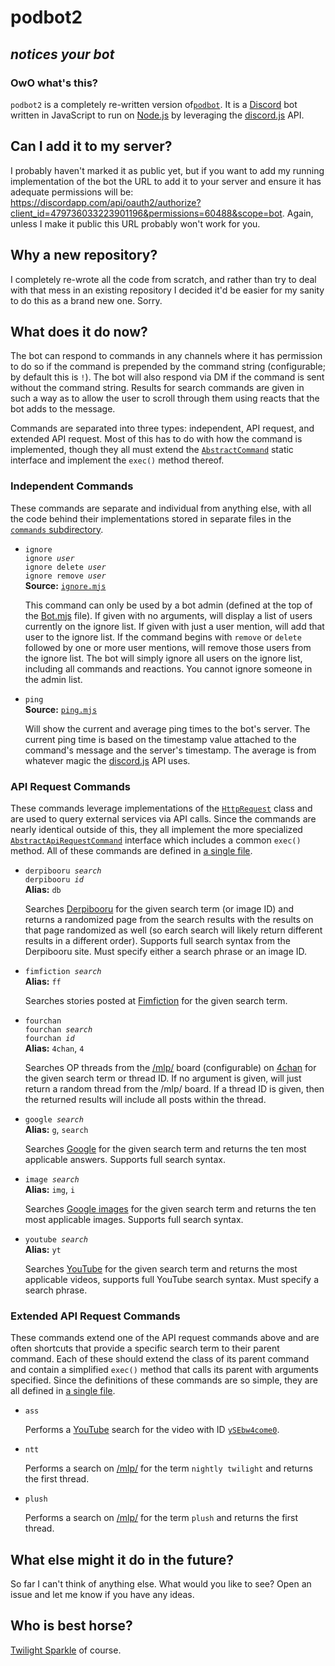 # podbot2

## **_notices your bot_**

### OwO what's this?

`podbot2` is a completely re-written version of[`podbot`].  It is a [Discord] bot written in JavaScript to run on [Node.js] by leveraging the [discord.js] API.

## Can I add it to my server?

I probably haven't marked it as public yet, but if you want to add my running implementation of the bot the URL to add it to your server and ensure it has adequate permissions will be: <https://discordapp.com/api/oauth2/authorize?client_id=479736033223901196&permissions=60488&scope=bot>.  Again, unless I make it public this URL probably won't work for you.

## Why a new repository?

I completely re-wrote all the code from scratch, and rather than try to deal with that mess in an existing repository I decided it'd be easier for my sanity to do this as a brand new one.  Sorry.

## What does it do now?

The bot can respond to commands in any channels where it has permission to do so if the command is prepended by the command string (configurable; by default this is `!`).  The bot will also respond via DM if the command is sent without the command string.  Results for search commands are given in such a way as to allow the user to scroll through them using reacts that the bot adds to the message.

Commands are separated into three types: independent, API request, and extended API request.  Most of this has to do with how the command is implemented, though they all must extend the [`AbstractCommand`](commands/AbstractCommand.mjs) static interface and implement the `exec()` method thereof.

### Independent Commands

These commands are separate and individual from anything else, with all the code behind their implementations stored in separate files in the [`commands` subdirectory](commands/).

* `ignore`  
<code>ignore *user*</code>  
<code>ignore delete *user*</code>  
<code>ignore remove *user*</code>  
**Source:** [`ignore.mjs`](commands/ignore.mjs)

  This command can only be used by a bot admin (defined at the top of the [Bot.mjs](Bot.mjs) file).  If given with no arguments, will display a list of users currently on the ignore list.  If given with just a user mention, will add that user to the ignore list.  If the command begins with `remove` or `delete` followed by one or more user mentions, will remove those users from the ignore list.  The bot will simply ignore all users on the ignore list, including all commands and reactions.  You cannot ignore someone in the admin list.  
* `ping`  
**Source:** [`ping.mjs`](commands/ping.mjs)

  Will show the current and average ping times to the bot's server. The current ping time is based on the timestamp value attached to the command's message and the server's timestamp. The average is from whatever magic the [discord.js] API uses.

### API Request Commands

These commands leverage implementations of the [`HttpRequest`](requests/HttpRequest.mjs) class and are used to query external services via API calls.  Since the commands are nearly identical outside of this, they all implement the more specialized [`AbstractApiRequestCommand`](commands/AbstractApiRequestCommand.mjs) interface which includes a common `exec()` method.  All of these commands are defined in [a single file](commands/ApiRequestCommands.mjs).

* <code>derpibooru *search*</code>  
<code>derpibooru *id*</code>  
**Alias:** `db`

  Searches [Derpibooru] for the given search term (or image ID) and returns a randomized page from the search results with the results on that page randomized as well (so earch search will likely return different results in a different order).  Supports full search syntax from the Derpibooru site.  Must specify either a search phrase or an image ID.  
* <code>fimfiction *search*</code>  
**Alias:** `ff`

  Searches stories posted at [Fimfiction] for the given search term.  
* `fourchan`  
<code>fourchan *search*</code>  
<code>fourchan *id*</code>  
**Alias:** `4chan`, `4`

  Searches OP threads from the [/mlp/] board (configurable) on [4chan] for the given search term or thread ID.  If no argument is given, will just return a random thread from the /mlp/ board.  If a thread ID is given, then the returned results will include all posts within the thread.  
* <code>google *search*</code>  
**Alias:** `g`, `search`

  Searches [Google] for the given search term and returns the ten most applicable answers.  Supports full search syntax.  
* <code>image *search*</code>  
**Alias:** `img`, `i`

  Searches [Google images] for the given search term and returns the ten most applicable images.  Supports full search syntax.  
* <code>youtube *search*</code>  
**Alias:** `yt`

  Searches [YouTube] for the given search term and returns the most applicable videos, supports full YouTube search syntax.  Must specify a search phrase.

### Extended API Request Commands

These commands extend one of the API request commands above and are often shortcuts that provide a specific search term to their parent command.  Each of these should extend the class of its parent command and contain a simplified `exec()` method that calls its parent with arguments specified.  Since the definitions of these commands are so simple, they are all defined in [a single file](commands/ExtendedApiRequestCommands.mjs).

* `ass`

  Performs a [YouTube] search for the video with ID [`ySEbw4come0`](https://www.youtube.com/watch?v=ySEbw4come0).  
* `ntt`

  Performs a search on [/mlp/] for the term `nightly twilight` and returns the first thread.  

* `plush`

  Performs a search on [/mlp/] for the term `plush` and returns the first thread.

## What else might it do in the future?

So far I can't think of anything else.  What would you like to see?  Open an issue and let me know if you have any ideas.

## Who is best horse?

[Twilight Sparkle] of course.

[/mlp/]: https://www.4chan.org/mlp/
[4chan]: https://www.4chan.org/
[Derpibooru]: https://www.derpibooru.org/
[Discord]: https://discordapp.com/
[discord.js]: https://discord.js.org/
[Fimfiction]: https://www.fimfiction.net/
[Google]: https://www.google.com/
[Google images]: https://images.google.com/
[Node.js]: https://nodejs.org/
[`podbot`]: https://github.com/CorpulentBrony/podbot
[Twilight Sparkle]: https://horse.best/
[YouTube]: https://youtube.com/